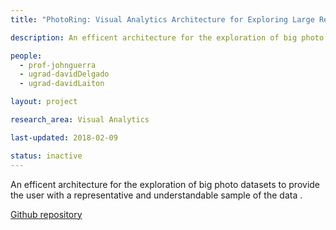 ```yaml
---
title: "PhotoRing: Visual Analytics Architecture for Exploring Large Repositories of Photos"

description: An efficent architecture for the exploration of big photo datasets to provide the user with a representative and understandable sample of the data .

people:
  - prof-johnguerra
  - ugrad-davidDelgado
  - ugrad-davidLaiton

layout: project  

research_area: Visual Analytics

last-updated: 2018-02-09

status: inactive
---
```

An efficent architecture for the exploration of big photo datasets to provide the user with a representative and understandable sample of the data .

[Github repository](https://github.com/nonameable/thesis)
